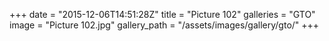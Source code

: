 +++
date = "2015-12-06T14:51:28Z"
title = "Picture 102"
galleries = "GTO"
image = "Picture 102.jpg"
gallery_path = "/assets/images/gallery/gto/"
+++
